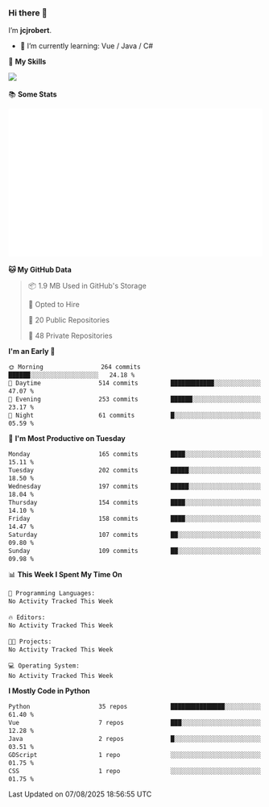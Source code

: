 ### Hi there 👋

I’m **jcjrobert**.

- 🌱 I’m currently learning: Vue / Java / C#

🌟 **My Skills**

![](https://img.shields.io/badge/-Python-3e74a2?style=flat-square&logo=Python&logoColor=fff)

📚 **Some Stats**

![](https://github.com/jcjrobert/github-stats/blob/master/generated/overview.svg)

<!--START_SECTION:waka-->
**🐱 My GitHub Data** 

> 📦 1.9 MB Used in GitHub's Storage 
 > 
> 💼 Opted to Hire
 > 
> 📜 20 Public Repositories 
 > 
> 🔑 48 Private Repositories 
 > 
**I'm an Early 🐤** 

```text
🌞 Morning                264 commits         ██████░░░░░░░░░░░░░░░░░░░   24.18 % 
🌆 Daytime                514 commits         ████████████░░░░░░░░░░░░░   47.07 % 
🌃 Evening                253 commits         ██████░░░░░░░░░░░░░░░░░░░   23.17 % 
🌙 Night                  61 commits          █░░░░░░░░░░░░░░░░░░░░░░░░   05.59 % 
```
📅 **I'm Most Productive on Tuesday** 

```text
Monday                   165 commits         ████░░░░░░░░░░░░░░░░░░░░░   15.11 % 
Tuesday                  202 commits         █████░░░░░░░░░░░░░░░░░░░░   18.50 % 
Wednesday                197 commits         █████░░░░░░░░░░░░░░░░░░░░   18.04 % 
Thursday                 154 commits         ████░░░░░░░░░░░░░░░░░░░░░   14.10 % 
Friday                   158 commits         ████░░░░░░░░░░░░░░░░░░░░░   14.47 % 
Saturday                 107 commits         ██░░░░░░░░░░░░░░░░░░░░░░░   09.80 % 
Sunday                   109 commits         ██░░░░░░░░░░░░░░░░░░░░░░░   09.98 % 
```


📊 **This Week I Spent My Time On** 

```text
💬 Programming Languages: 
No Activity Tracked This Week

🔥 Editors: 
No Activity Tracked This Week

🐱‍💻 Projects: 
No Activity Tracked This Week

💻 Operating System: 
No Activity Tracked This Week
```

**I Mostly Code in Python** 

```text
Python                   35 repos            ███████████████░░░░░░░░░░   61.40 % 
Vue                      7 repos             ███░░░░░░░░░░░░░░░░░░░░░░   12.28 % 
Java                     2 repos             █░░░░░░░░░░░░░░░░░░░░░░░░   03.51 % 
GDScript                 1 repo              ░░░░░░░░░░░░░░░░░░░░░░░░░   01.75 % 
CSS                      1 repo              ░░░░░░░░░░░░░░░░░░░░░░░░░   01.75 % 
```




 Last Updated on 07/08/2025 18:56:55 UTC
<!--END_SECTION:waka-->

